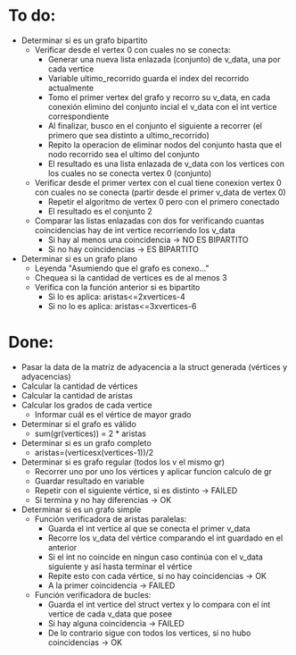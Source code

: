 # To do:
* Determinar si es un grafo bipartito
    * Verificar desde el vertex 0 con cuales no se conecta:
        * Generar una nueva lista enlazada (conjunto) de v_data, una por cada vertice
        * Variable ultimo_recorrido guarda el index del recorrido actualmente
        * Tomo el primer vertex del grafo y recorro su v_data, en cada conexión elimino del conjunto incial el v_data con el int vertice correspondiente
        * Al finalizar, busco en el conjunto el siguiente a recorrer (el primero que sea distinto a ultimo_recorrido)
        * Repito la operacion de eliminar nodos del conjunto hasta que el nodo recorrido sea el ultimo del conjunto
        * El resultado es una lista enlazada de v_data con los vertices con los cuales no se conecta vertex 0 (conjunto)
    * Verificar desde el primer vertex con el cual tiene conexion vertex 0 con cuales no se conecta (partir desde el primer v_data de vertex 0)
        * Repetir el algoritmo de vertex 0 pero con el primero conectado
        * El resultado es el conjunto 2
    * Comparar las listas enlazadas con dos for verificando cuantas coincidencias hay de int vertice recorriendo los v_data
        * Si hay al menos una coincidencia -> NO ES BIPARTITO
        * Si no hay coincidencias -> ES BIPARTITO
* Determinar si es un grafo plano
    * Leyenda "Asumiendo que el grafo es conexo..."
    * Chequea si la cantidad de vertices es de al menos 3
    * Verifica con la función anterior si es bipartito
        * Si lo es aplica: aristas<=2xvertices-4
        * Si no lo es aplica: aristas<=3xvertices-6

# Done:
* Pasar la data de la matriz de adyacencia a la struct generada (vértices y adyacencias)
* Calcular la cantidad de vértices
* Calcular la cantidad de aristas
* Calcular los grados de cada vertice
    * Informar cuál es el vértice de mayor grado
* Determinar si el grafo es válido
    * sum(gr(vertices)) = 2 * aristas
* Determinar si es un grafo completo
    * aristas=(verticesx(vertices-1))/2
* Determinar si es grafo regular (todos los v el mismo gr)
    * Recorrer uno por uno los vértices y aplicar funcion calculo de gr
    * Guardar resultado en variable
    * Repetir con el siguiente vértice, si es distinto -> FAILED
    * Si termina y no hay diferencias -> OK
* Determinar si es un grafo simple
    * Función verificadora de aristas paralelas:
        * Guarda el int vertice al que se conecta el primer v_data
        * Recorre los v_data del vértice comparando el int guardado en el anterior
        * Si el int no coincide en ningun caso continúa con el v_data siguiente y así hasta terminar el vértice
        * Repite esto con cada vértice, si no hay coincidencias -> OK
        * A la primer coincidencia -> FAILED
    * Función verificadora de bucles:
        * Guarda el int vertice del struct vertex y lo compara con el int vertice de cada v_data que posee
        * Si hay alguna coincidencia -> FAILED
        * De lo contrario sigue con todos los vertices, si no hubo coincidencias -> OK